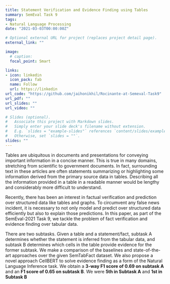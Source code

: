 ```yaml
---
title: Statement Verification and Evidence Finding using Tables
summary: SemEval Task 9
tags:
- Natural Language Processing
date: "2021-03-03T00:00:00Z"

# Optional external URL for project (replaces project detail page).
external_link: ""

image:
  # caption: 
  focal_point: Smart

links:
- icon: linkedin
  icon_pack: fab
  name: Follow
  url: https://linkedin
url_code: "https://github.com/jaihonikhil/Rocinante-at-Semeval-Task9"
url_pdf: ""
url_slides: ""
url_video: ""

# Slides (optional).
#   Associate this project with Markdown slides.
#   Simply enter your slide deck's filename without extension.
#   E.g. `slides = "example-slides"` references `content/slides/example-slides.md`.
#   Otherwise, set `slides = ""`.
slides: ""
---
```


Tables are ubiquitous in documents and presentations for conveying important information in a concise manner. This is true in many domains, stretching from scientific to government documents.  In fact,  surrounding text in these articles are often statements summarizing or highlighting some information derived from the primary source data in tables. Describing all the information provided in a table in a readable manner would be lengthy and considerably more difficult to understand. 

Recently, there has been an interest in factual verification and prediction over structured data like tables and graphs. To circumvent any false news incident, it is necessary to not only model and predict over structured data efficiently but also to explain those predictions. In this paper, as part of the SemEval-2021 Task 9,  we tackle the problem of fact verification and evidence finding over tabular data.

 There are two subtasks. Given a table and a statement/fact, subtask A determines whether the statement is inferred from the tabular data, and subtask B determines which cells in the table provide evidence for the former subtask. We make a comparison of the baselines and state-of-the-art approaches over the given SemTabFact dataset. We also propose a novel approach CellBERT to solve evidence finding as a form of the Natural Language Inference task. We obtain a **3-way F1 score of 0.69 on subtask A** and an **F1 score of 0.65 on subtask B**. We were **5th in Subtask A** and **1st in Subtask B**

